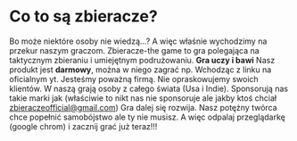 # Co to są zbieracze?
Bo może niektóre osoby nie wiedzą...?
A więc właśnie wychodzimy na przekur naszym graczom.
Zbieracze-the game to gra polegająca na taktycznym zbieraniu i umiejętnym podrużowaniu.
__Gra uczy i bawi__
Nasz produkt jest __darmowy__, można w niego zagrać np. Wchodząc z linku na oficialnym yt.
Jesteśmy poważną firmą. Nie opraskowujemy swoich klientów. W naszą grają osoby z całego świata (Usa i Indie). Sponsorują nas takie marki jak (właściwie to nikt nas nie sponsoruje ale jakby ktoś chciał zbieraczeofficial@gmail.com)
Gra dalej się rozwija. Nasz potężny twórca chce popełnić samobójstwo ale ty nie musisz. 
A więc odpalaj przeglądarkę (google chrom) i zacznij grać już teraz!!!
